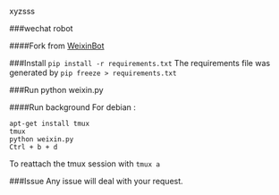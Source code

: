 xyzsss

###wechat robot

####Fork from [WeixinBot](https://github.com/Urinx/WeixinBot)


###Install
`pip install -r requirements.txt`
The requirements file was generated by `pip freeze > requirements.txt`


###Run
python weixin.py

####Run background
For debian :
```
apt-get install tmux
tmux 
python weixin.py
Ctrl + b + d
```
To reattach the tmux session with `tmux a`


###Issue
Any issue will deal with your request. 



